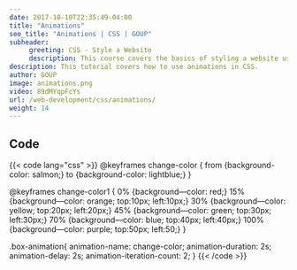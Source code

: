 ```yaml
---
date: 2017-10-10T22:35:49-04:00
title: "Animations"
seo_title: "Animations | CSS | GOUP"
subheader:
     greeting: CSS - Style a Website
     description: This course covers the basics of styling a website using CSS. Work your way through the videos/articles and I'll teach you everything you need to know to style a basic website!
description: This tutorial covers how to use animations in CSS.
author: GOUP
image: animations.png
video: 89dMYqpFcYs
url: /web-development/css/animations/
weight: 14
---
```


## Code

{{< code lang="css" >}}
@keyframes change-color {
     from {background-color: salmon;}
     to {background-color: lightblue;}
}

@keyframes change-color1 {
     0% {background—color: red;}
     15% {background—color: orange; top:10px; left:10px;}
     30% {background—color: yellow; top:20px; left:20px;}
     45% {background—color: green; top:30px; left:30px;}
     70% {background—color: blue; top:40px; left:40px;}
     100% {background—color: purple; top:50px; left:50;}
}

.box-animation{
     animation-name: change-color;
     animation-duration: 2s;
     animation-delay: 2s;
     animation-iteration-count: 2;
}
{{< /code >}}